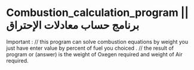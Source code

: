 # Combustion_calculation_program || برنامج حساب معادلات الإحتراق

Important :
// this program can solve combustion equations by weight you just have enter value by percent of fuel you choiced .
// the result of program or (answer) is the weight of Oxegen required and weight of Air required.
